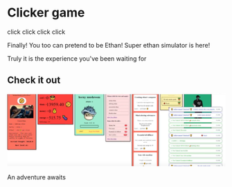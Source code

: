 # Clicker game

click click click click

Finally! You too can pretend to be Ethan! Super ethan simulator is here!

Truly it is the experience you've been waiting for

## Check it out
![](./screenshot.png)

An adventure awaits
